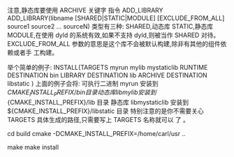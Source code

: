 注意,静态库要使用 ARCHIVE 关键字
指令 ADD_LIBRARY
ADD_LIBRARY(libname
[SHARED|STATIC|MODULE]
[EXCLUDE_FROM_ALL]
source1 source2 ... sourceN)
类型有三种:
SHARED,动态库
STATIC,静态库
MODULE,在使用 dyld 的系统有效,如果不支持 dyld,则被当作 SHARED 对待。
EXCLUDE_FROM_ALL 参数的意思是这个库不会被默认构建,除非有其他的组件依赖或者手
工构建。


举个简单的例子:
INSTALL(TARGETS myrun mylib mystaticlib
RUNTIME DESTINATION bin
LIBRARY DESTINATION lib
ARCHIVE DESTINATION libstatic
)
上面的例子会将:
可执行二进制 myrun 安装到${CMAKE_INSTALL_PREFIX}/bin 目录
动态库 libmylib 安装到${CMAKE_INSTALL_PREFIX}/lib 目录
静态库 libmystaticlib 安装到${CMAKE_INSTALL_PREFIX}/libstatic 目录
特别注意的是你不需要关心 TARGETS 具体生成的路径,只需要写上 TARGETS 名称就可以
了
。


cd build
cmake -DCMAKE_INSTALL_PREFIX=/home/carl/usr ..

make 
make install
